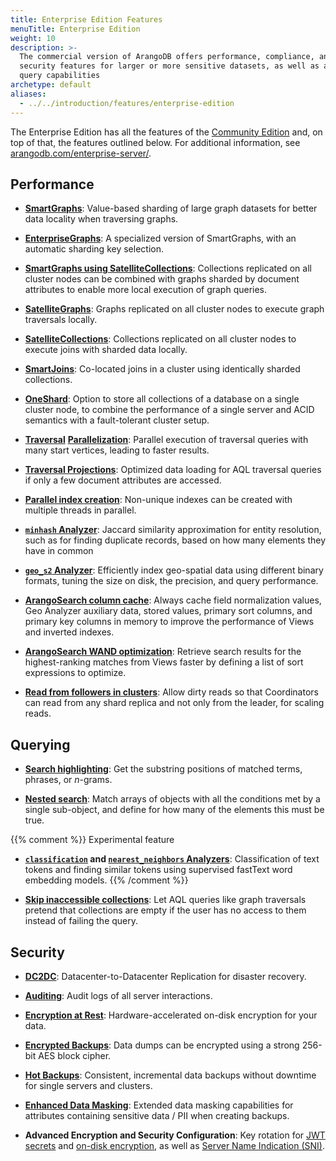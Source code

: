 ```yaml
---
title: Enterprise Edition Features
menuTitle: Enterprise Edition
weight: 10
description: >-
  The commercial version of ArangoDB offers performance, compliance, and
  security features for larger or more sensitive datasets, as well as additional
  query capabilities
archetype: default
aliases:
  - ../../introduction/features/enterprise-edition
---
```

The Enterprise Edition has all the features of the
[Community Edition](community-edition.md) and, on top of that, the
features outlined below. For additional information, see
[arangodb.com/enterprise-server/](https://www.arangodb.com/enterprise-server/).

## Performance

- [**SmartGraphs**](../../graphs/smartgraphs/_index.md):
  Value-based sharding of large graph datasets for better data locality when
  traversing graphs.

- [**EnterpriseGraphs**](../../graphs/enterprisegraphs/_index.md):
  A specialized version of SmartGraphs, with an automatic sharding key selection.

- [**SmartGraphs using SatelliteCollections**](../../graphs/smartgraphs/_index.md):
  Collections replicated on all cluster nodes can be combined with graphs
  sharded by document attributes to enable more local execution of graph queries.

- [**SatelliteGraphs**](../../graphs/satellitegraphs/_index.md):
  Graphs replicated on all cluster nodes to execute graph traversals locally.

- [**SatelliteCollections**](../../develop/satellitecollections.md):
  Collections replicated on all cluster nodes to execute joins with sharded
  data locally.

- [**SmartJoins**](../../develop/smartjoins.md):
  Co-located joins in a cluster using identically sharded collections.

- [**OneShard**](../../deploy/oneshard.md):
  Option to store all collections of a database on a single cluster node, to
  combine the performance of a single server and ACID semantics with a
  fault-tolerant cluster setup.

- [**Traversal**](../../release-notes/version-3.7/whats-new-in-3-7.md#traversal-parallelization-enterprise-edition)
  [**Parallelization**](../../release-notes/version-3.10/whats-new-in-3-10.md#parallelism-for-sharded-graphs-enterprise-edition):
  Parallel execution of traversal queries with many start vertices, leading to
  faster results.

- [**Traversal Projections**](../../release-notes/version-3.10/whats-new-in-3-10.md#traversal-projections-enterprise-edition):
  Optimized data loading for AQL traversal queries if only a few document
  attributes are accessed.

- [**Parallel index creation**](../../release-notes/version-3.10/whats-new-in-3-10.md#parallel-index-creation-enterprise-edition):
  Non-unique indexes can be created with multiple threads in parallel.

- [**`minhash` Analyzer**](../../index-and-search/analyzers.md#minhash):
  Jaccard similarity approximation for entity resolution, such as for finding
  duplicate records, based on how many elements they have in common

- [**`geo_s2` Analyzer**](../../index-and-search/analyzers.md#geo_s2):
  Efficiently index geo-spatial data using different binary formats, tuning the
  size on disk, the precision, and query performance.

- [**ArangoSearch column cache**](../../release-notes/version-3.10/whats-new-in-3-10.md#arangosearch-column-cache-enterprise-edition):
  Always cache field normalization values, Geo Analyzer auxiliary data,
  stored values, primary sort columns, and primary key columns in memory to
  improve the performance of Views and inverted indexes.

- [**ArangoSearch WAND optimization**](../../index-and-search/arangosearch/performance.md#wand-optimization):
  Retrieve search results for the highest-ranking matches from Views faster by
  defining a list of sort expressions to optimize.

- [**Read from followers in clusters**](../../develop/http-api/documents.md#read-from-followers):
  Allow dirty reads so that Coordinators can read from any shard replica and not
  only from the leader, for scaling reads.

## Querying

- [**Search highlighting**](../../index-and-search/arangosearch/search-highlighting.md):
  Get the substring positions of matched terms, phrases, or _n_-grams.

- [**Nested search**](../../index-and-search/arangosearch/nested-search.md):
  Match arrays of objects with all the conditions met by a single sub-object,
  and define for how many of the elements this must be true.

{{% comment %}} Experimental feature
- **[`classification`](../../index-and-search/analyzers.md#classification) and [`nearest_neighbors` Analyzers](../../index-and-search/analyzers.md#nearest_neighbors)**:
  Classification of text tokens and finding similar tokens using supervised
  fastText word embedding models.
{{% /comment %}}

- [**Skip inaccessible collections**](../../aql/how-to-invoke-aql/with-arangosh.md#skipinaccessiblecollections):
  Let AQL queries like graph traversals pretend that collections are empty if
  the user has no access to them instead of failing the query.

## Security

- [**DC2DC**](../../deploy/arangosync/_index.md):
  Datacenter-to-Datacenter Replication for disaster recovery.

- [**Auditing**](../../operations/security/audit-logging.md):
  Audit logs of all server interactions.

- [**Encryption at Rest**](../../operations/security/encryption-at-rest.md):
  Hardware-accelerated on-disk encryption for your data.

- [**Encrypted Backups**](../../components/tools/arangodump/examples.md#encryption):
  Data dumps can be encrypted using a strong 256-bit AES block cipher.

- [**Hot Backups**](../../operations/backup-and-restore.md#hot-backups):
  Consistent, incremental data backups without downtime for single servers and clusters.

- [**Enhanced Data Masking**](../../components/tools/arangodump/maskings.md#masking-functions):
  Extended data masking capabilities for attributes containing sensitive data
  / PII when creating backups.

- **Advanced Encryption and Security Configuration**:
  Key rotation for [JWT secrets](../../develop/http-api/authentication.md#hot-reload-jwt-secrets)
  and [on-disk encryption](../../develop/http-api/security.md#encryption-at-rest),
  as well as [Server Name Indication (SNI)](../../components/arangodb-server/options.md#--sslserver-name-indication).

